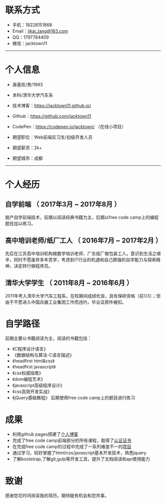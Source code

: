 
# 联系方式

- 手机：18228151868
- Email：jikai_tang@163.com
- QQ：1797784409
- 微信：jacktown11

---

# 个人信息

 - 唐基凯/男/1993 
 
 - 本科/清华大学汽车系
 
 - 技术博客：https://jacktown11.github.io/
 
 - Github：https://github.com/jacktown11
 
 - CodePen：https://codepen.io/jacktown/ （在线小项目）
 
 - 期望职位：Web前端实习生/初级开发人员
 
 - 期望薪资：2k+
 
 - 期望城市：成都

---

# 个人经历

## 自学前端 （ 2017年3月 ~ 2017年8月 ）

脱产自学前端技术，前期以阅读经典书籍为主，后期以free code camp上的编程题目加以练习。

## 高中培训老师/纸厂工人 （ 2016年7月 ~ 2017年2月 ）

先后在江苏高中培训机构做数学培训老师、广东纸厂做包装工人。意识到生活之艰辛，同时不愿废弃多年苦学，考虑到IT行业的机遇和自己颇强的自学能力与探索精神，决定转行做程序员。

## 清华大学学生 （ 2011年8月 ~ 2016年6月 ）

2011年考入清华大学汽车工程系，在校期间成绩优良，具有保研资格（前1/3）；但由于不愿进入中国兵器工业集团工作而违约，毕业证原件被扣。

# 自学路径

前期主要以书籍阅读为主，阅读的书籍包括：
 - 《C程序设计语言》
 - 《数据结构与算法-C语言描述》
 - 《headfirst html&css》
 - 《headfirst javascript》
 - 《css权威指南》
 - 《dom编程艺术》
 - 《javascript高级程序设计》
 - 《css高效开发实战》
 - 《jQuery基础教程》
后期使用free code camp上的题目进行练习

# 成果
- 利用github pages搭建了[个人博客](https://jacktown11.github.io/index.html)
- 完成了free code camp前端部分的所有课程，取得了[认证证书](https://freecodecamp.cn/jacktown11/front-end-certification)
- 在完成free code camp的过程中完成了一系列难度不一的[项目](https://codepen.io/jacktown/pens/public/)
- 通过学习，较好掌握了html/css/javascript基本开发技术，熟悉jquery
- 了解bootstrap,了解git,gulp等开发工具，提升了文档阅读和api使用能力

# 致谢
感谢您花时间阅读我的简历，期待能有机会和您共事。

